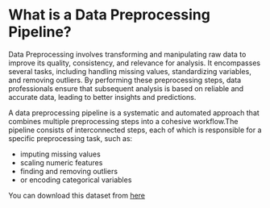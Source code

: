 # **What is a Data Preprocessing Pipeline?**

Data Preprocessing involves transforming and manipulating raw data to improve its quality, consistency, and relevance for analysis. It encompasses several tasks, including handling missing values, standardizing variables, and removing outliers. By performing these preprocessing steps, data professionals ensure that subsequent analysis is based on reliable and accurate data, leading to better insights and predictions.

A data preprocessing pipeline is a systematic and automated approach that combines multiple preprocessing steps into a cohesive workflow.The pipeline consists of interconnected steps, each of which is responsible for a specific preprocessing task, such as:

- imputing missing values
- scaling numeric features
- finding and removing outliers
- or encoding categorical variables

You can download this dataset from [here](https://github.com/Prathameshjtp/Data_Analytics/blob/main/Data%20Preprocessing%20Pipeline%20Using%20Python/data.csv)
